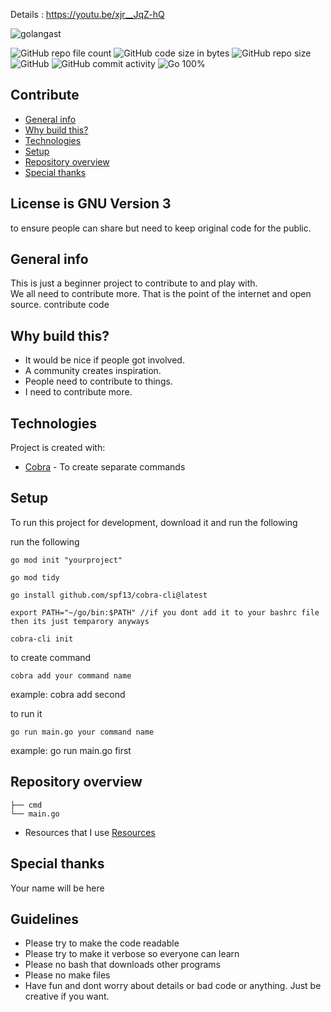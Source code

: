Details : https://youtu.be/xjr__JqZ-hQ


<p align="left"> <img src="https://komarev.com/ghpvc/?username=golangast&label=Profile%20views&color=0e75b6&style=flat" alt="golangast" /> </p>


![GitHub repo file count](https://img.shields.io/github/directory-file-count/golangast/contribute) 
![GitHub code size in bytes](https://img.shields.io/github/languages/code-size/golangast/contribute)
![GitHub repo size](https://img.shields.io/github/repo-size/golangast/contribute)
![GitHub](https://img.shields.io/github/license/golangast/contribute)
![GitHub commit activity](https://img.shields.io/github/commit-activity/w/golangast/contribute)
![Go 100%](https://img.shields.io/badge/Go-100%25-blue)


## Contribute
* [General info](#general-info)
* [Why build this?](#why-build-this)
* [Technologies](#technologies)
* [Setup](#setup)
* [Repository overview](#repository-overview)
* [Special thanks](#special-thanks)

## License is GNU Version 3 
to ensure people can share but need to keep original code for the public.

## General info
This is just a beginner project to contribute to and play with.  
We all need to contribute more.  That is the point of the internet and open source.
contribute code


## Why build this?
* It would be nice if people got involved.
* A community creates inspiration.
* People need to contribute to things.
* I need to contribute more.


## Technologies
Project is created with:
* [Cobra](https://github.com/spf13/cobra) - To create separate commands


## Setup
To run this project for development, download it and run the following

run the following
```
go mod init "yourproject"

go mod tidy

go install github.com/spf13/cobra-cli@latest

export PATH="~/go/bin:$PATH" //if you dont add it to your bashrc file then its just temparory anyways

cobra-cli init
```

to create command

```
cobra add your command name 

```

example: cobra add second


to run it 

```
go run main.go your command name

```

example: go run main.go first

## Repository overview

```
├── cmd
└── main.go
```

- Resources that I use [Resources](https://docs.google.com/document/d/1Zb9GCWPKeEJ4Dyn2TkT-O3wJ8AFc-IMxZzTugNCjr-8/edit?usp=sharing)


## Special thanks
Your name will be here

## Guidelines
- Please try to make the code readable
- Please try to make it verbose so everyone can learn
- Please no bash that downloads other programs
- Please no make files
- Have fun and dont worry about details or bad code or anything.  Just be creative if you want.
